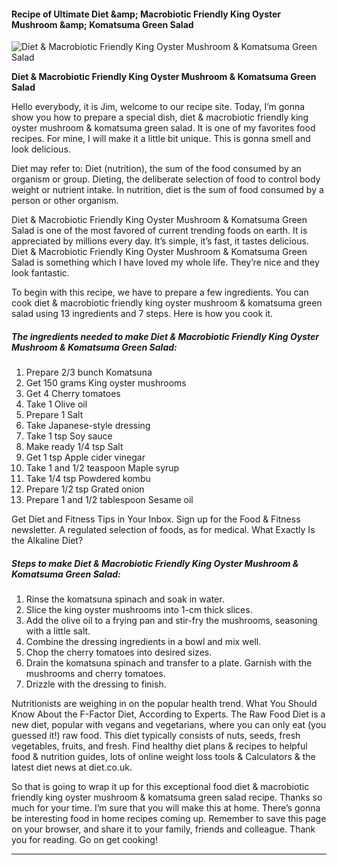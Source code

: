             

#### Recipe of Ultimate Diet &amp;amp; Macrobiotic Friendly King Oyster Mushroom &amp;amp; Komatsuma Green Salad

![Diet &amp; Macrobiotic Friendly King Oyster Mushroom &amp; Komatsuma Green Salad](https://img-global.cpcdn.com/recipes/6487240935997440/751x532cq70/diet-macrobiotic-friendly-king-oyster-mushroom-komatsuma-green-salad-recipe-main-photo.jpg)

**Diet &amp; Macrobiotic Friendly King Oyster Mushroom &amp; Komatsuma Green Salad**

Hello everybody, it is Jim, welcome to our recipe site. Today, I’m gonna show you how to prepare a special dish, diet & macrobiotic friendly king oyster mushroom & komatsuma green salad. It is one of my favorites food recipes. For mine, I will make it a little bit unique. This is gonna smell and look delicious.

Diet may refer to: Diet (nutrition), the sum of the food consumed by an organism or group. Dieting, the deliberate selection of food to control body weight or nutrient intake. In nutrition, diet is the sum of food consumed by a person or other organism.

Diet & Macrobiotic Friendly King Oyster Mushroom & Komatsuma Green Salad is one of the most favored of current trending foods on earth. It is appreciated by millions every day. It’s simple, it’s fast, it tastes delicious. Diet & Macrobiotic Friendly King Oyster Mushroom & Komatsuma Green Salad is something which I have loved my whole life. They’re nice and they look fantastic.

To begin with this recipe, we have to prepare a few ingredients. You can cook diet & macrobiotic friendly king oyster mushroom & komatsuma green salad using 13 ingredients and 7 steps. Here is how you cook it.

##### The ingredients needed to make Diet & Macrobiotic Friendly King Oyster Mushroom & Komatsuma Green Salad:

1.  Prepare 2/3 bunch Komatsuna
2.  Get 150 grams King oyster mushrooms
3.  Get 4 Cherry tomatoes
4.  Take 1 Olive oil
5.  Prepare 1 Salt
6.  Take Japanese-style dressing
7.  Take 1 tsp Soy sauce
8.  Make ready 1/4 tsp Salt
9.  Get 1 tsp Apple cider vinegar
10.  Take 1 and 1/2 teaspoon Maple syrup
11.  Take 1/4 tsp Powdered kombu
12.  Prepare 1/2 tsp Grated onion
13.  Prepare 1 and 1/2 tablespoon Sesame oil

Get Diet and Fitness Tips in Your Inbox. Sign up for the Food & Fitness newsletter. A regulated selection of foods, as for medical. What Exactly Is the Alkaline Diet?

##### Steps to make Diet & Macrobiotic Friendly King Oyster Mushroom & Komatsuma Green Salad:

1.  Rinse the komatsuna spinach and soak in water.
2.  Slice the king oyster mushrooms into 1-cm thick slices.
3.  Add the olive oil to a frying pan and stir-fry the mushrooms, seasoning with a little salt.
4.  Combine the dressing ingredients in a bowl and mix well.
5.  Chop the cherry tomatoes into desired sizes.
6.  Drain the komatsuna spinach and transfer to a plate. Garnish with the mushrooms and cherry tomatoes.
7.  Drizzle with the dressing to finish.

Nutritionists are weighing in on the popular health trend. What You Should Know About the F-Factor Diet, According to Experts. The Raw Food Diet is a new diet, popular with vegans and vegetarians, where you can only eat (you guessed it!) raw food. This diet typically consists of nuts, seeds, fresh vegetables, fruits, and fresh. Find healthy diet plans & recipes to helpful food & nutrition guides, lots of online weight loss tools & Calculators & the latest diet news at diet.co.uk.

So that is going to wrap it up for this exceptional food diet & macrobiotic friendly king oyster mushroom & komatsuma green salad recipe. Thanks so much for your time. I’m sure that you will make this at home. There’s gonna be interesting food in home recipes coming up. Remember to save this page on your browser, and share it to your family, friends and colleague. Thank you for reading. Go on get cooking!

* * *